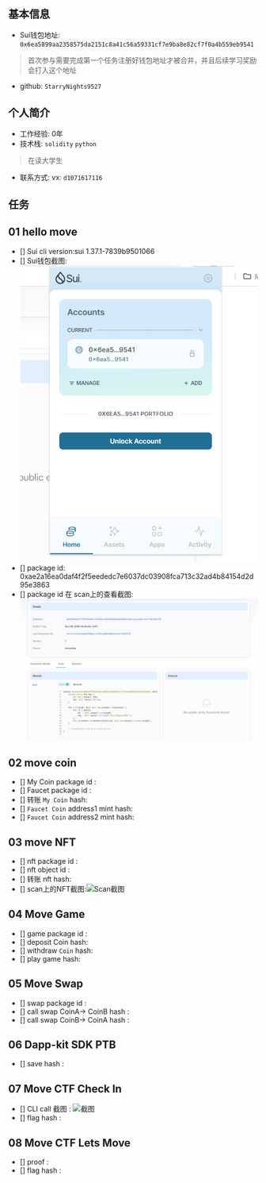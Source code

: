 ## 基本信息
- Sui钱包地址: `0x6ea5899aa2358575da2151c8a41c56a59331cf7e9ba8e82cf7f0a4b559eb9541`
> 首次参与需要完成第一个任务注册好钱包地址才被合并，并且后续学习奖励会打入这个地址
- github: `StarryNights9527`

## 个人简介
- 工作经验: 0年
- 技术栈: `solidity` `python`
> 在读大学生
- 联系方式: vx: `d1071617116` 

## 任务

##   01 hello move  
- [] Sui cli version:sui 1.37.1-7839b9501066
- [] Sui钱包截图: ![Sui钱包截图](.\images\001.png)
- [] package id: 0xae2a16ea0daf4f2f5eededc7e6037dc03908fca713c32ad4b84154d2d95e3863
- [] package id 在 scan上的查看截图:![Scan截图](.\images\002.png)

##   02 move coin
- [] My Coin package id : 
- [] Faucet package id : 
- [] 转账 `My Coin` hash:
- [] `Faucet Coin` address1 mint hash:
- [] `Faucet Coin` address2 mint hash:

##   03 move NFT
- [] nft package id :
- [] nft object id : 
- [] 转账 nft  hash:
- [] scan上的NFT截图:![Scan截图](./images/你的图片地址)

##   04 Move Game
- [] game package id :
- [] deposit Coin hash:
- [] withdraw `Coin` hash:
- [] play game hash:

##   05 Move Swap
- [] swap package id :
- [] call swap CoinA-> CoinB  hash :
- [] call swap CoinB-> CoinA  hash :

##   06 Dapp-kit SDK PTB
- [] save hash :

##   07 Move CTF Check In
- [] CLI call 截图 : ![截图](./images/你的图片地址)
- [] flag hash :

##   08 Move CTF Lets Move
- [] proof : 
- [] flag hash :
